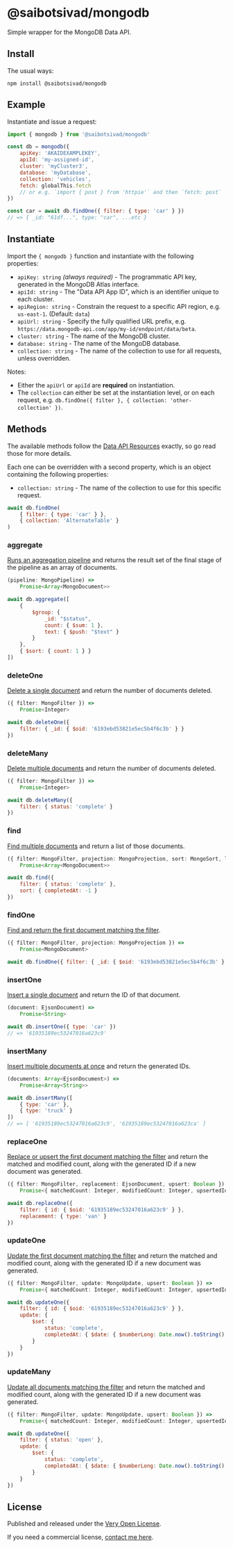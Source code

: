 # @saibotsivad/mongodb

Simple wrapper for the MongoDB Data API.

## Install

The usual ways:

```shell
npm install @saibotsivad/mongodb
```

## Example

Instantiate and issue a request:

```js
import { mongodb } from '@saibotsivad/mongodb'

const db = mongodb({
	apiKey: 'AKAIDEXAMPLEKEY',
	apiId: 'my-assigned-id',
	cluster: 'myCluster3',
	database: 'myDatabase',
	collection: 'vehicles',
	fetch: globalThis.fetch
	// or e.g. `import { post } from 'httpie'` and then `fetch: post`
})

const car = await db.findOne({ filter: { type: 'car' } })
// => { _id: "61df...", type: "car", ...etc }
```

## Instantiate

Import the `{ mongodb }` function and instantiate with the following properties:

* `apiKey: string` *(always required)* - The programmatic API key, generated in the MongoDB Atlas interface.
* `apiId: string` - The "Data API App ID", which is an identifier unique to each cluster.
* `apiRegion: string` - Constrain the request to a specific API region, e.g. `us-east-1`. (Default: `data`)
* `apiUrl: string` - Specify the fully qualified URL prefix, e.g. `https://data.mongodb-api.com/app/my-id/endpoint/data/beta`.
* `cluster: string` - The name of the MongoDB cluster.
* `database: string` - The name of the MongoDB database.
* `collection: string` - The name of the collection to use for all requests, unless overridden.

Notes:

- Either the `apiUrl` or `apiId` are **required** on instantiation.
- The `collection` can either be set at the instantiation level, or on each request, e.g. `db.findOne({ filter }, { collection: 'other-collection' })`.

## Methods

The available methods follow the [Data API Resources](https://docs.atlas.mongodb.com/api/data-api-resources/) exactly, so go read those for more details.

Each one can be overridden with a second property, which is an object containing the following properties:

* `collection: string` - The name of the collection to use for this specific request.

```js
await db.findOne(
	{ filter: { type: 'car' } },
	{ collection: 'AlternateTable' }
)
```

### aggregate

[Runs an aggregation pipeline](https://docs.atlas.mongodb.com/api/data-api-resources/#run-an-aggregation-pipeline) and returns the result set of the final stage of the pipeline as an array of documents.

```ts
(pipeline: MongoPipeline) =>
	Promise<Array<MongoDocument>>
```

```js
await db.aggregate([
	{
		$group: {
			_id: "$status",
			count: { $sum: 1 },
			text: { $push: "$text" }
		}
	},
	{ $sort: { count: 1 } }
])
```

### deleteOne

[Delete a single document](https://docs.atlas.mongodb.com/api/data-api-resources/#delete-a-single-document) and return the number of documents deleted.

```ts
({ filter: MongoFilter }) =>
	Promise<Integer>
```

```js
await db.deleteOne({
	filter: { _id: { $oid: '6193ebd53821e5ec5b4f6c3b' } }
})
```

### deleteMany

[Delete multiple documents](https://docs.atlas.mongodb.com/api/data-api-resources/#delete-multiple-documents) and return the number of documents deleted.

```ts
({ filter: MongoFilter }) =>
	Promise<Integer>
```

```js
await db.deleteMany({
	filter: { status: 'complete' }
})
```

### find

[Find multiple documents](https://docs.atlas.mongodb.com/api/data-api-resources/#find-multiple-documents) and return a list of those documents.

```ts
({ filter: MongoFilter, projection: MongoProjection, sort: MongoSort, limit: Integer, skip: Integer }) =>
	Promise<Array<MongoDocument>>
```

```js
await db.find({
	filter: { status: 'complete' },
	sort: { completedAt: -1 }
})
```

### findOne

[Find and return the first document matching the filter](https://docs.atlas.mongodb.com/api/data-api-resources/#find-a-single-document).

```ts
({ filter: MongoFilter, projection: MongoProjection }) =>
	Promise<MongoDocument>
```

```js
await db.findOne({ filter: { _id: { $oid: '6193ebd53821e5ec5b4f6c3b' } } })
```

### insertOne

[Insert a single document](https://docs.atlas.mongodb.com/api/data-api-resources/#insert-a-single-document) and return the ID of that document.

```ts
(document: EjsonDocument) =>
	Promise<String>
```

```js
await db.insertOne({ type: 'car' })
// => '61935189ec53247016a623c9'
```

### insertMany

[Insert multiple documents at once](https://docs.atlas.mongodb.com/api/data-api-resources/#insert-multiple-documents) and return the generated IDs.

```ts
(documents: Array<EjsonDocument>) =>
	Promise<Array<String>>
```

```js
await db.insertMany([
	{ type: 'car' },
	{ type: 'truck' }
])
// => [ '61935189ec53247016a623c9', '61935189ec53247016a623ca' ]
```

### replaceOne

[Replace or upsert the first document matching the filter](https://docs.atlas.mongodb.com/api/data-api-resources/#replace-a-single-document) and return the matched and modified count, along with the generated ID if a new document was generated.

```ts
({ filter: MongoFilter, replacement: EjsonDocument, upsert: Boolean }) =>
	Promise<{ matchedCount: Integer, modifiedCount: Integer, upsertedId: String }>
 ```

```js
await db.replaceOne({
	filter: { id: { $oid: '61935189ec53247016a623c9' } },
	replacement: { type: 'van' }
})
```

### updateOne

[Update the first document matching the filter](https://docs.atlas.mongodb.com/api/data-api-resources/#update-a-single-document) and return the matched and modified count, along with the generated ID if a new document was generated.

```ts
({ filter: MongoFilter, update: MongoUpdate, upsert: Boolean }) =>
	Promise<{ matchedCount: Integer, modifiedCount: Integer, upsertedId: String }>
 ```

```js
await db.updateOne({
	filter: { id: { $oid: '61935189ec53247016a623c9' } },
	update: {
		$set: {
			status: 'complete',
			completedAt: { $date: { $numberLong: Date.now().toString() } }
		}
	}
})
```

### updateMany

[Update all documents matching the filter](https://docs.atlas.mongodb.com/api/data-api-resources/#update-multiple-documents) and return the matched and modified count, along with the generated ID if a new document was generated.

```ts
({ filter: MongoFilter, update: MongoUpdate, upsert: Boolean }) =>
	Promise<{ matchedCount: Integer, modifiedCount: Integer, upsertedId: String }>
 ```

```js
await db.updateOne({
	filter: { status: 'open' },
	update: {
		$set: {
			status: 'complete',
			completedAt: { $date: { $numberLong: Date.now().toString() } }
		}
	}
})
```

## License

Published and released under the [Very Open License](http://veryopenlicense.com).

If you need a commercial license, [contact me here](https://davistobias.com/license?software=mongodb).
